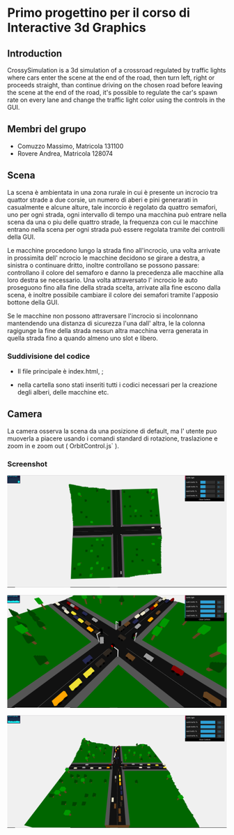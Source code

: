# Primo progettino per il corso di Interactive 3d Graphics

## Introduction

CrossySimulation is a 3d simulation of a crossroad regulated by traffic lights where cars enter the scene at the end of the road, then turn left, right or proceeds straight, than continue driving on the chosen road before leaving the scene at the end of the road, it's possible to regulate the car's spawn rate on every lane and change the traffic light color using the controls in the GUI.

## Membri del grupo

- Comuzzo Massimo, Matricola 131100
- Rovere Andrea, Matricola 128074

## Scena

La scena è ambientata in una zona rurale in cui è presente un incrocio tra quattor strade a due corsie, un numero di aberi e pini generarati in casualmente e alcune alture, tale incorcio è regolato da quattro semafori, uno per ogni strada, ogni intervallo di tempo una macchina può entrare nella scena da una o piu delle quattro strade, la frequenza con cui le macchine entrano nella scena per ogni strada può essere regolata tramite dei controlli della GUI.

 Le macchine procedono lungo la strada fino all'incrocio, una volta arrivate in prossimita dell' ncrocio le macchine decidono se girare a destra, a sinistra o continuare dritto, inoltre controllano se possono passare: controllano il colore del semaforo e danno la precedenza alle macchine alla loro destra se necessario. Una volta attraversato l' incrocio le auto proseguono fino alla fine della strada scelta, arrivate alla fine escono dalla scena, è inoltre possibile cambiare il colore dei semafori tramite l'apposio bottone della GUI.

Se le macchine non possono attraversare l'incrocio si incolonnano mantendendo una distanza di sicurezza l'una dall' altra, le la colonna ragigunge la fine della strada nessun altra macchina verra generata in quella strada fino a quando almeno uno slot e libero.



### Suddivisione del codice 

- Il file principale è index.html, ;

- nella cartella  sono stati inseriti tutti i codici necessari per la creazione degli alberi, delle macchine etc.

  

## Camera

La camera osserva la scena da una posizione di default, ma l' utente puo muoverla a piacere usando i comandi standard di rotazione, traslazione e zoom in e zoom out ( OrbitControl.js` ).

### Screenshot

![](screenshot/sopra.PNG)





![](screenshot\multiple.PNG)





![](screenshot\full.PNG)





